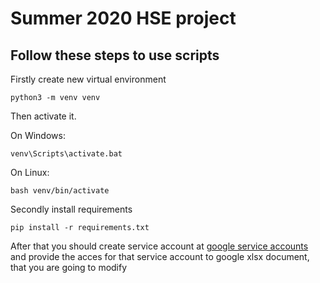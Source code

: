 # Summer 2020 HSE project
## Follow these steps to use scripts
Firstly create new virtual environment
```
python3 -m venv venv
```
Then activate it.

On Windows:
```
venv\Scripts\activate.bat
```
On Linux:
```
bash venv/bin/activate
```
Secondly install requirements
```
pip install -r requirements.txt
```

After that you should create service account at [google service accounts](https://developers.google.com) and provide the acces for that service account to google xlsx document, that you are going to modify
